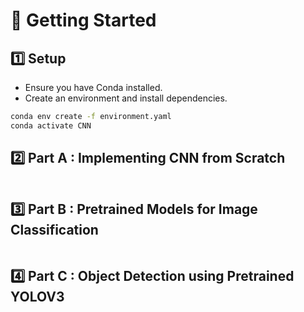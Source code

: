 # 🚀 Getting Started
## 1️⃣ Setup
- Ensure you have Conda installed.
- Create an environment and install dependencies.
```bash
conda env create -f environment.yaml
conda activate CNN 
```


## 2️⃣ Part A : Implementing CNN from Scratch

```bash

```

## 3️⃣ Part B : Pretrained Models for Image Classification

```bash

```

## 4️⃣ Part C : Object Detection using Pretrained YOLOV3